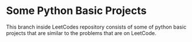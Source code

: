 # Some Python Basic Projects
This branch inside LeetCodes repository consists of some of python basic projects that are similar to the problems that are on LeetCode. 
